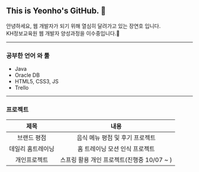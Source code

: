 ## This is Yeonho's GitHub. 👋

안녕하세요, 웹 개발자가 되기 위해 열심히 달려가고 있는 장연호 입니다.<br>
KH정보교육원 웹 개발자 양성과정을 이수중입니다.🌱

---

### 공부한 언어 와 툴
  - Java
  - Oracle DB
  - HTML5, CSS3, JS
  - Trello
  
---

### 프로젝트
|제목|내용|
|:-------:|:------:|
|브랜드 평점|음식 메뉴 평점 및 후기 프로젝트|
|데일리 홈트레이닝|홈 트레이닝 모션 인식 프로젝트|
|개인프로젝트|스프링 활용 개인 프로젝트(진행중 10/07 ~ )|
















<!--
**Yeon-Ho/Yeon-Ho** is a ✨ _special_ ✨ repository because its `README.md` (this file) appears on your GitHub profile.

Here are some ideas to get you started:

- 🔭 I’m currently working on ...
- 🌱 I’m currently learning ...
- 👯 I’m looking to collaborate on ...
- 🤔 I’m looking for help with ...
- 💬 Ask me about ...
- 📫 How to reach me: ...
- 😄 Pronouns: ...
- ⚡ Fun fact: ...
-->
